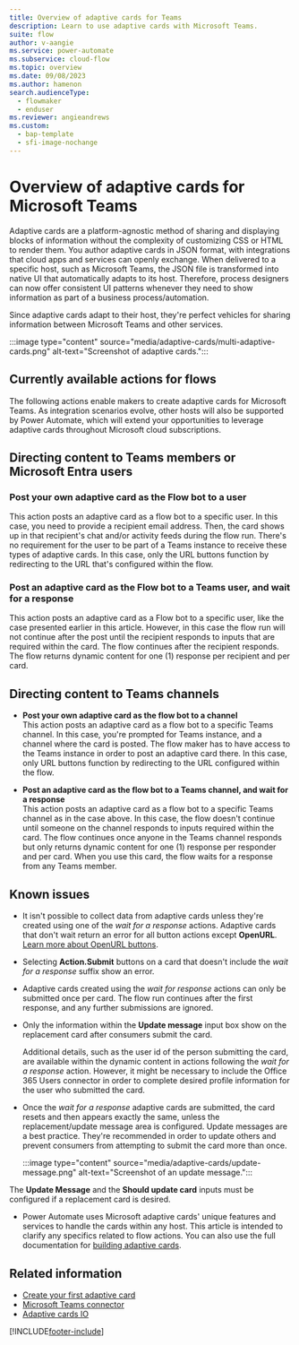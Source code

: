 ```yaml
---
title: Overview of adaptive cards for Teams
description: Learn to use adaptive cards with Microsoft Teams.
suite: flow
author: v-aangie
ms.service: power-automate
ms.subservice: cloud-flow
ms.topic: overview
ms.date: 09/08/2023
ms.author: hamenon
search.audienceType: 
  - flowmaker
  - enduser
ms.reviewer: angieandrews
ms.custom:
  - bap-template
  - sfi-image-nochange
---
```


# Overview of adaptive cards for Microsoft Teams

Adaptive cards are a platform-agnostic method of sharing and displaying blocks of information without the complexity of customizing CSS or HTML to render them. You author adaptive cards in JSON format, with integrations that cloud apps and services can openly exchange. When delivered to a specific host, such as Microsoft Teams, the JSON file is transformed into native UI that automatically adapts to its host. Therefore, process designers can now offer consistent UI patterns whenever they need to show information as part of a business process/automation.

Since adaptive cards adapt to their host, they're perfect vehicles for sharing information between Microsoft Teams and other services.

:::image type="content" source="media/adaptive-cards/multi-adaptive-cards.png" alt-text="Screenshot of adaptive cards.":::

## Currently available actions for flows

The following actions enable makers to create adaptive cards for Microsoft Teams. As integration scenarios evolve, other hosts will also be supported by Power Automate, which will extend your opportunities to leverage adaptive cards throughout Microsoft cloud subscriptions.

## Directing content to Teams members or Microsoft Entra users

### Post your own adaptive card as the Flow bot to a user

This action posts an adaptive card as a flow bot to a specific user. In this case, you need to provide a recipient email address. Then, the card shows up in that recipient's chat and/or activity feeds during the flow run. There's no requirement for the user to be part of a Teams instance to receive these types of adaptive cards. In this case, only the URL buttons function by redirecting to the URL that's configured within the flow.

### Post an adaptive card as the Flow bot to a Teams user, and wait for a response

This action posts an adaptive card as a Flow bot to a specific user, like the case presented earlier in this article. However, in this case the flow run will not continue after the post until the recipient responds to inputs that are required within the card. The flow continues after the recipient responds. The flow returns dynamic content for one (1) response per recipient and per card.

## Directing content to Teams channels

- **Post your own adaptive card as the flow bot to a channel**  
  This action posts an adaptive card as a flow bot to a specific Teams channel. In this case, you're prompted for Teams instance, and a channel where the card is posted. The flow maker has to have access to the Teams instance in order to post an adaptive card there. In this case, only URL buttons function by redirecting to the URL configured within the flow.

- **Post an adaptive card as the flow bot to a Teams channel, and wait for a response**  
  This action posts an adaptive card as a flow bot to a specific Teams channel as in the case above. In this case, the flow doesn't continue until someone on the channel responds to inputs required within the card. The flow continues once anyone in the Teams channel responds but only returns dynamic content for one (1) response per responder and per card. When you use this card, the flow waits for a response from any Teams member.

## Known issues

- It isn't possible to collect data from adaptive cards unless they're created using one of the *wait for a response* actions. Adaptive cards that don't wait return an error for all button actions except **OpenURL**. [Learn more about OpenURL buttons](https://adaptivecards.io/explorer/Action.OpenUrl.html).

- Selecting **Action.Submit** buttons on a card that doesn't include the *wait for a response* suffix show an error.

- Adaptive cards created using the *wait for response* actions can only be submitted once per card. The flow run  continues after the first response, and any further submissions are ignored.

- Only the information within the **Update message** input box show on the replacement card after consumers submit the card.

  Additional details, such as the user id of the person submitting the card, are available within the dynamic content in actions following the *wait for a response* action. However, it might be necessary to include the Office 365 Users connector in order to complete desired profile information for the user who submitted the card.

- Once the *wait for a response* adaptive cards are submitted, the card resets and then appears exactly the same, unless the replacement/update message area is configured. Update messages are a best practice. They're recommended in order to update others and prevent consumers from attempting to submit the card more than once.

    :::image type="content" source="media/adaptive-cards/update-message.png" alt-text="Screenshot of an update message.":::

The **Update Message** and the **Should update card** inputs must be configured if a replacement card is desired.

- Power Automate uses Microsoft adaptive cards' unique features and services to handle the cards within any host. This article is intended to clarify any specifics related to flow actions. You can also use the full documentation for [building adaptive cards](/adaptive-cards/).

## Related information

- [Create your first adaptive card](./create-adaptive-cards.md)
- [Microsoft Teams connector](/connectors/teams/)
- [Adaptive cards IO](/adaptive-cards)

[!INCLUDE[footer-include](includes/footer-banner.md)]
